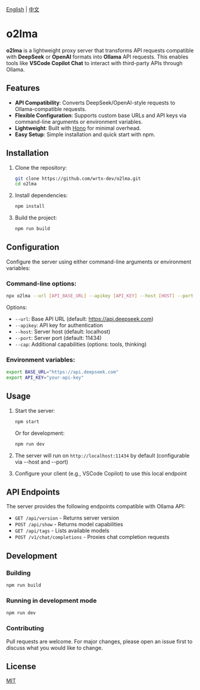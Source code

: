 [English](README.md) | [中文](README.zh-CN.md)

# o2lma

**o2lma** is a lightweight proxy server that transforms API requests compatible
with **DeepSeek** or **OpenAI** formats into **Ollama** API requests. This
enables tools like **VSCode Copilot Chat** to interact with third-party APIs
through Ollama.

## Features

- **API Compatibility**: Converts DeepSeek/OpenAI-style requests to
  Ollama-compatible requests.
- **Flexible Configuration**: Supports custom base URLs and API keys via
  command-line arguments or environment variables.
- **Lightweight**: Built with [Hono](https://hono.dev/) for minimal overhead.
- **Easy Setup**: Simple installation and quick start with npm.

## Installation

1. Clone the repository:
   ```bash
   git clone https://github.com/wrtx-dev/o2lma.git
   cd o2lma
   ```

2. Install dependencies:
   ```bash
   npm install
   ```

3. Build the project:
   ```bash
   npm run build
   ```

## Configuration

Configure the server using either command-line arguments or environment
variables:

### Command-line options:

```bash
npx o2lma --url [API_BASE_URL] --apikey [API_KEY] --host [HOST] --port [PORT] --cap [CAPABILITIES]
```

Options:

- `--url`: Base API URL (default: https://api.deepseek.com)
- `--apikey`: API key for authentication
- `--host`: Server host (default: localhost)
- `--port`: Server port (default: 11434)
- `--cap`: Additional capabilities (options: tools, thinking)

### Environment variables:

```bash
export BASE_URL="https://api.deepseek.com"
export API_KEY="your-api-key"
```

## Usage

1. Start the server:
   ```bash
   npm start
   ```
   Or for development:
   ```bash
   npm run dev
   ```

2. The server will run on `http://localhost:11434` by default (configurable via
   --host and --port)

3. Configure your client (e.g., VSCode Copilot) to use this local endpoint

## API Endpoints

The server provides the following endpoints compatible with Ollama API:

- `GET /api/version` - Returns server version
- `POST /api/show` - Returns model capabilities
- `GET /api/tags` - Lists available models
- `POST /v1/chat/completions` - Proxies chat completion requests

## Development

### Building

```bash
npm run build
```

### Running in development mode

```bash
npm run dev
```

### Contributing

Pull requests are welcome. For major changes, please open an issue first to
discuss what you would like to change.

## License

[MIT](https://choosealicense.com/licenses/mit/)
